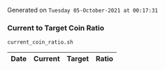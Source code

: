 Generated on `Tuesday 05-October-2021 at 00:17:31`

### Current to Target Coin Ratio
`current_coin_ratio.sh`

Date|Current|Target|Ratio
---|---|---|---
